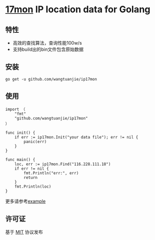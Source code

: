 [17mon](http://http://www.ipip.net/) IP location data for Golang
===

## 特性
* 高效的查找算法，查询性能100w/s
* 支持build出的bin文件包含原始数据

## 安装

	go get -u github.com/wangtuanjie/ip17mon


## 使用
	import （
		"fmt"
		"github.com/wangtuanjie/ip17mon"
	）

	func init() {
		if err := ip17mon.Init("your data file"); err != nil {
			panic(err)
		}
	}

	func main() {
		loc, err := ip17mon.Find("116.228.111.18")
		if err != nil {
			fmt.Println("err:", err)
			return
		}
		fmt.Println(loc)
	}

更多请参考[example](https://github.com/wangtuanjie/ip17mon/tree/master/example/qip)



## 许可证

基于 [MIT](https://github.com/wangtuanjie/ip17mon/blob/master/LICENSE) 协议发布

